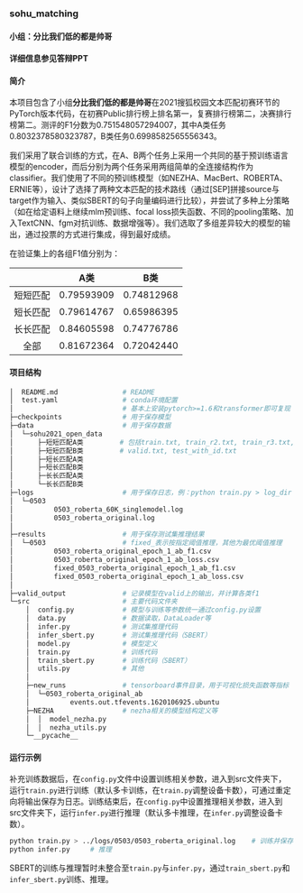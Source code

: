 ### sohu_matching

#### 小组：**分比我们低的都是帅哥**

#### 详细信息参见答辩PPT

#### 简介

本项目包含了小组**分比我们低的都是帅哥**在2021搜狐校园文本匹配初赛环节的PyTorch版本代码，在初赛Public排行榜上排名第一，复赛排行榜第二，决赛排行榜第二。测评的F1分数为0.751548057294007，其中A类任务0.8032378580323787，B类任务0.6998582565556343。

我们采用了联合训练的方式，在A、B两个任务上采用一个共同的基于预训练语言模型的encoder，而后分别为两个任务采用两组简单的全连接结构作为classifier。我们使用了不同的预训练模型（如NEZHA、MacBert、ROBERTA、ERNIE等），设计了选择了两种文本匹配的技术路线（通过[SEP]拼接source与target作为输入、类似SBERT的句子向量编码进行比较），并尝试了多种上分策略（如在给定语料上继续mlm预训练、focal loss损失函数、不同的pooling策略、加入TextCNN、fgm对抗训练、数据增强等）。我们选取了多组差异较大的模型的输出，通过投票的方式进行集成，得到最好成绩。

在验证集上的各组F1值分别为：

|          |    A类     |    B类     |
| :------: | :--------: | :--------: |
| 短短匹配 | 0.79593909 | 0.74812968 |
| 短长匹配 | 0.79614767 | 0.65986395 |
| 长长匹配 | 0.84605598 | 0.74776786 |
|   全部   | 0.81672364 | 0.72042440 |

#### 项目结构

```bash
│  README.md				# README
│  test.yaml				# conda环境配置
│  							# 基本上安装pytorch>=1.6和transformer即可复现
├─checkpoints				# 用于保存模型
├─data						# 用于保存数据
│  └─sohu2021_open_data
│      ├─短短匹配A类			# 包括train.txt, train_r2.txt, train_r3.txt, 
│      ├─短短匹配B类			# valid.txt, test_with_id.txt
│      ├─短长匹配A类
│      ├─短长匹配B类
│      ├─长长匹配A类
│      └─长长匹配B类
├─logs						# 用于保存日志，例：python train.py > log_dir
│  └─0503
│          0503_roberta_60K_singlemodel.log
│          0503_roberta_original.log
│          
├─results					# 用于保存测试集推理结果
│  └─0503					# fixed_表示按指定阈值推理，其他为最优阈值推理
│          0503_roberta_original_epoch_1_ab_f1.csv
│          0503_roberta_original_epoch_1_ab_loss.csv
│          fixed_0503_roberta_original_epoch_1_ab_f1.csv
│          fixed_0503_roberta_original_epoch_1_ab_loss.csv
│ 
├─valid_output				# 记录模型在valid上的输出，并计算各类f1  
└─src						# 主要代码文件夹
    │  config.py			# 模型与训练等参数统一通过config.py设置
    │  data.py				# 数据读取，DataLoader等
    │  infer.py				# 测试集推理代码
    │  infer_sbert.py		# 测试集推理代码（SBERT）
    │  model.py				# 模型定义
    │  train.py				# 训练代码
    │  train_sbert.py		# 训练代码（SBERT）
    │  utils.py				# 其他
    │  
    ├─new_runs				# tensorboard事件目录，用于可视化损失函数等指标
    │  └─0503_roberta_original_ab
    │          events.out.tfevents.1620106925.ubuntu
    ├─NEZHA					# nezha相关的模型结构定义等
    │  │  model_nezha.py	
    │  │  nezha_utils.py     
    └─__pycache__
```

#### 运行示例

补充训练数据后，在`config.py`文件中设置训练相关参数，进入到src文件夹下，运行`train.py`进行训练（默认多卡训练，在`train.py`调整设备卡数），可通过重定向将输出保存为日志。训练结束后，在`config.py`中设置推理相关参数，进入到src文件夹下，运行`infer.py`进行推理（默认多卡推理，在`infer.py`调整设备卡数）。

```bash
python train.py > ../logs/0503/0503_roberta_original.log	# 训练并保存输出
python infer.py		# 推理
```

SBERT的训练与推理暂时未整合至`train.py`与`infer.py`，通过`train_sbert.py`和`infer_sbert.py`训练、推理。

